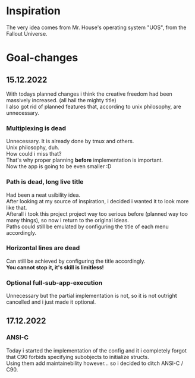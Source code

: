 # Inspiration

The very idea comes from Mr. House's operating system "UOS", from the Fallout
Universe.  

# Goal-changes

## 15.12.2022

With todays planned changes i think the creative freedom had been massively 
increased. (all hail the mighty title)  
I also got rid of planned features that, according to unix philosophy,
are unnecessary.  

### Multiplexing is dead

Unnecessary. It is already done by tmux and others.  
Unix philosophy, duh.  
How could i miss that?  
That's why proper planning **before** implementation is important.  
Now the app is going to be even smaller :D  

### Path is dead, long live title

Had been a neat usibility idea.  
After looking at my source of inspiration, i decided i wanted it to look more
like that.  
Afterall i took this project project way too serious before (planned way too
many things), so now i return to the original ideas.  
Paths could still be emulated by configuring the title of each menu
accordingly.  

### Horizontal lines are dead

Can still be achieved by configuring the title accordingly.  
**You cannot stop it, it's skill is limitless!**

### Optional full-sub-app-execution

Unnecessary but the partial implementation is not, so it is not outright
cancelled and i just made it optional.  

## 17.12.2022

### ANSI-C
Today i started the implementation of the config and it i completely forgot
that C90 forbids specifying subobjects to initialize structs.  
Using them add maintainebility however... so i decided to ditch ANSI-C / C90.  

